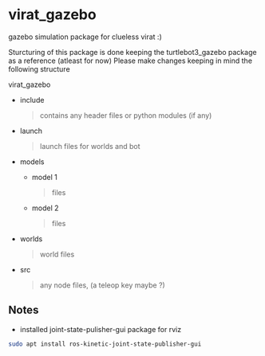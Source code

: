 # virat_gazebo
gazebo simulation package for clueless virat :)

Sturcturing of this package is done keeping the turtlebot3_gazebo package as a reference (atleast for now)
Please make changes keeping in mind the following structure

virat_gazebo
* include
  > contains any header files or python modules (if any)
  
* launch
  > launch files for worlds and bot
  
* models
  * model 1
    > files
  * model 2
    > files
  
* worlds
  > world files

* src
  > any node files, (a teleop key maybe ?)

Notes
-----
* installed joint-state-pulisher-gui package for rviz
```bash
sudo apt install ros-kinetic-joint-state-publisher-gui
```
